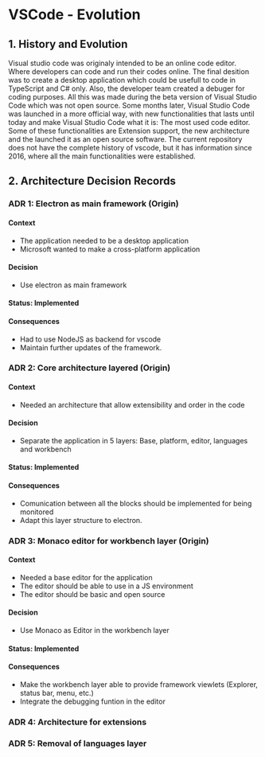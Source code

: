 # VSCode - Evolution

## 1. History and Evolution

Visual studio code was originaly intended to be an online code editor. Where developers can code and run their codes online. The final desition was to create a desktop application which could be usefull to code in TypeScript and C# only. Also, the developer team created a debuger for coding purposes. All this was made during the beta version of Visual Studio Code which was not open source. Some months later, Visual Studio Code was launched in a more official way, with new functionalities that lasts until today and make Visual Studio Code what it is: The most used code editor. Some of these functionalities are Extension support, the new architecture and the launched it as an open source software.
The current repository does not have the complete history of vscode, but it has information since 2016, where all the main functionalities were established.

## 2. Architecture Decision Records

### ADR 1: Electron as main framework (Origin)

#### Context

- The application needed to be a desktop application
- Microsoft wanted to make a cross-platform application

#### Decision

- Use electron as main framework

#### Status: Implemented

#### Consequences

- Had to use NodeJS as backend for vscode
- Maintain further updates of the framework.

### ADR 2: Core architecture layered (Origin)

#### Context

- Needed an architecture that allow extensibility and order in the code

#### Decision

- Separate the application in 5 layers: Base, platform, editor, languages and workbench

#### Status: Implemented

#### Consequences

- Comunication between all the blocks should be implemented for being monitored
- Adapt this layer structure to electron.

### ADR 3: Monaco editor for workbench layer (Origin)

#### Context

- Needed a base editor for the application
- The editor should be able to use in a JS environment
- The editor should be basic and open source

#### Decision

- Use Monaco as Editor in the workbench layer

#### Status: Implemented

#### Consequences

- Make the workbench layer able to provide framework viewlets (Explorer, status bar, menu, etc.)
- Integrate the debugging funtion in the editor

### ADR 4: Architecture for extensions

### ADR 5: Removal of languages layer
